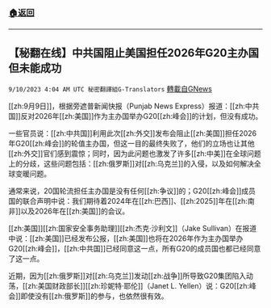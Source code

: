 ###  [:house:返回](README.md)
---


## 【秘翻在线】中共国阻止美国担任2026年G20主办国 但未能成功
`9/10/2023 4:04 AM UTC 秘密翻譯組G-Translators` [轉載自GNews](https://gnews.org/articles/1669715)

[[zh:9月9日]]，根据旁遮普新闻快报（Punjab News Express）报道：[[zh:中共国]]反对2026年[[zh:美国]]作为主办国举办G20[[zh:峰会]]的计划，但没有成功。

一些官员说：[[zh:中共国]]利用此次[[zh:外交]]发布会阻止[[zh:美国]]担任2026年G20[[zh:峰会]]的轮值主办国，但这一目的最终失败了，他们的立场也让其他[[zh:外交]]官们感到震惊；同时，因为此问题也激发了许多[[zh:中美]]在全球问题上的分歧，这些问题包括：[[zh:俄罗斯]]对[[zh:乌克兰]]的入侵，以及如何解决全球变暖问题。

通常来说，20国轮流担任主办国是没有任何[[zh:争议]]的；G20[[zh:峰会]]成员国的联合声明中说：我们期待着2024年在[[zh:巴西]]、[[zh:2025]]年在[[zh:南非]]以及2026年在[[zh:美国]]的会议。

[[zh:美国]][[zh:国家安全事务助理]][[zh:杰克·沙利文]]（Jake Sullivan）在报道中说：[[zh:美国]]已经发布公报，[[zh:美国]]也将在2026年作为主办国举办G20[[zh:峰会]]，[[zh:中共国]]已经同意这一点，所有G20的成员国也都已经同意了这一点。

近期，因为[[zh:俄罗斯]]对[[zh:乌克兰]]发动[[zh:战争]]所导致G20集团陷入动荡，[[zh:美国财政部长]][[zh:珍妮特·耶伦]]（Janet L. Yellen）说：G20[[zh:峰会]]即使没有[[zh:俄罗斯]]的参与，也依然很有效。

